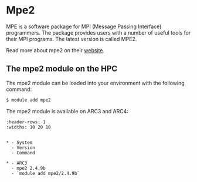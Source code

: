 # Mpe2

MPE is a software package for MPI (Message Passing Interface) programmers. The package provides users with a number of useful tools for their MPI programs. The latest version is called MPE2.

Read more about mpe2 on their [website](https://www.mcs.anl.gov/research/projects/perfvis/download/).



## The mpe2 module on the HPC

The mpe2 module can be loaded into your environment with the following command:

```bash
$ module add mpe2
```

The mpe2 module is available on ARC3 and ARC4:

```{list-table}
:header-rows: 1
:widths: 10 20 10


* - System
  - Version
  - Command

* - ARC3
  - mpe2 2.4.9b
  - `module add mpe2/2.4.9b`

```